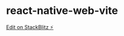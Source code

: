 # react-native-web-vite

[Edit on StackBlitz ⚡️](https://stackblitz.com/edit/react-native-web-kf2kn8)